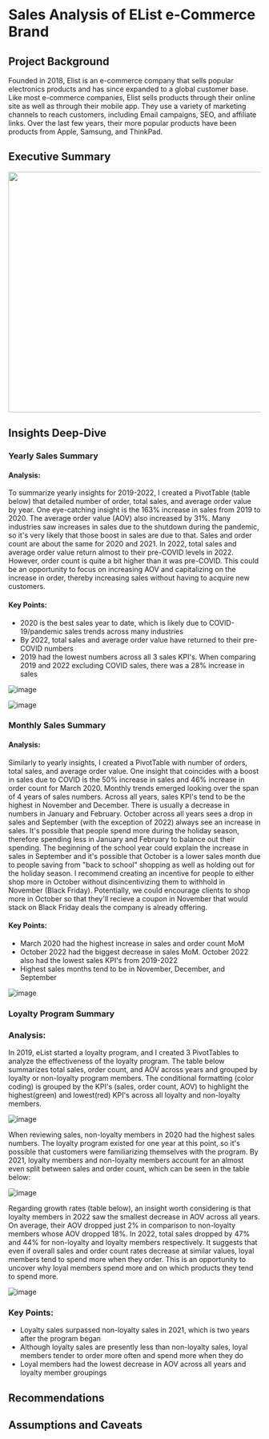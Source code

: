 # Sales Analysis of EList e-Commerce Brand

## Project Background
Founded in 2018, Elist is an e-commerce company that sells popular electronics products and has since expanded to a global customer base. Like most e-commerce companies, Elist sells products through their online site as well as through their mobile app. They use a variety of marketing channels to reach customers, including Email campaigns, SEO, and affiliate links. Over the last few years, their more popular products have been products from Apple, Samsung, and ThinkPad.

## Executive Summary
<img src="https://github.com/nmakhene/elist_sales_analysis/assets/124527594/17b47bc0-0a7c-47ef-86d3-7e6e4f973332" width="800" height="480">

## Insights Deep-Dive
### Yearly Sales Summary
#### Analysis:
  To summarize yearly insights for 2019-2022, I created a PivotTable (table below) that detailed number of order, total sales, and average order value by year. One eye-catching insight is the 163% increase in sales from 2019 to 2020. The average order value (AOV) also increased by 31%. Many industries saw increases in sales due to the shutdown during the pandemic, so it's very likely that those boost in sales are due to that. 
  Sales and order count are about the same for 2020 and 2021. In 2022, total sales and average order value return almost to their pre-COVID levels in 2022. However, order count is quite a bit higher than it was pre-COVID. This could be an opportunity to focus on increasing AOV and capitalizing on the increase in order, thereby increasing sales without having to acquire new customers.

#### Key Points:
- 2020 is the best sales year to date, which is likely due to COVID-19/pandemic sales trends across many industries
- By 2022, total sales and average order value have returned to their pre-COVID numbers
- 2019 had the lowest numbers across all 3 sales KPI's. When comparing 2019 and 2022 excluding COVID sales, there was a 28% increase in sales

![image](https://github.com/nmakhene/elist_sales_analysis/assets/124527594/b1a64337-974f-4b06-8a68-5d8c2c3184b3) 

![image](https://github.com/nmakhene/elist_sales_analysis/assets/124527594/bc77041c-fb65-42c5-b076-c605ee620e63)

### Monthly Sales Summary
#### Analysis:
Similarly to yearly insights, I created a PivotTable with number of orders, total sales, and average order value. One insight that coincides with a boost in sales due to COVID is the 50% increase in sales and 46% increase in order count for March 2020. Monthly trends emerged looking over the span of 4 years of sales numbers. Across all years, sales KPI's tend to be the highest in November and December. There is usually a decrease in numbers in January and February. October across all years sees a drop in sales and September (with the exception of 2022) always see an increase in sales. It's possible that people spend more during the holiday season, therefore spending less in January and February to balance out their spending. The beginning of the school year could explain the increase in sales in September and it's possible that October is a lower sales month due to people saving from "back to school" shopping as well as holding out for the holiday season. I recommend creating an incentive for people to either shop more in October without disincentivizing them to withhold in November (Black Friday). Potentially, we could encourage clients to shop more in October so that they'll recieve a coupon in November that would stack on Black Friday deals the company is already offering. 

#### Key Points:
- March 2020 had the highest increase in sales and order count MoM
- October 2022 had the biggest decrease in sales MoM. October 2022 also had the lowest sales KPI's from 2019-2022
- Highest sales months tend to be in November, December, and September 

![image](https://github.com/nmakhene/elist_sales_analysis/assets/124527594/e43c7f36-7e0d-4dd2-ac94-885df5c18e78)

### Loyalty Program Summary
### Analysis:
In 2019, eList started a loyalty program, and I created 3 PivotTables to analyze the effectiveness of the loyalty program. The table below summarizes total sales, order count, and AOV across years and grouped by loyalty or non-loyalty program members. The conditional formatting (color coding) is grouped by the KPI's (sales, order count, AOV) to highlight the highest(green) and lowest(red) KPI's across all loyalty and non-loyalty members. 

![image](https://github.com/nmakhene/elist_sales_analysis/assets/124527594/dfe44505-f2c5-4322-9312-f65395516c0e)

When reviewing sales, non-loyalty members in 2020 had the highest sales numbers. The loyalty program existed for one year at this point, so it's possible that customers were familiarizing themselves with the program. By 2021, loyalty members and non-loyalty members account for an almost even split between sales and order count, which can be seen in the table below: 

![image](https://github.com/nmakhene/elist_sales_analysis/assets/124527594/a3f2c62e-edd1-4fca-89bf-f9ba311170bd)

Regarding growth rates (table below), an insight worth considering is that loyalty members in 2022 saw the smallest decrease in AOV across all years. On average, their AOV dropped just 2% in comparison to non-loyalty members whose AOV dropped 18%. In 2022, total sales dropped by 47% and 44% for non-loyalty and loyalty members respectively. It suggests that even if overall sales and order count rates decrease at similar values, loyal members tend to spend more when they order. This is an opportunity to uncover why loyal members spend more and on which products they tend to spend more. 

![image](https://github.com/nmakhene/elist_sales_analysis/assets/124527594/de69c373-7de9-4a98-b0f6-e3074bc67791)

### Key Points:
- Loyalty sales surpassed non-loyalty sales in 2021, which is two years after the program began
- Although loyalty sales are presently less than non-loyalty sales, loyal members tender to order more often and spend more when they do
- Loyal members had the lowest decrease in AOV across all years and loyalty member groupings

## Recommendations

## Assumptions and Caveats
